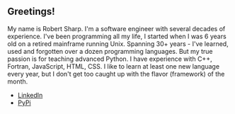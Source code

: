 ## Greetings!
My name is Robert Sharp. I'm a software engineer with several decades of experience. I've been programming all my life, I started when I was 6 years old on a retired mainframe running Unix. Spanning 30+ years - I've learned, used and forgotten over a dozen programming languages. But my true passion is for teaching advanced Python. I have experience with C++, Fortran, JavaScript, HTML, CSS. I like to learn at least one new language every year, but I don't get too caught up with the flavor (framework) of the month.

- [LinkedIn](https://www.linkedin.com/in/robert-w-sharp)
- [PyPi](https://pypi.org/user/Broken)
